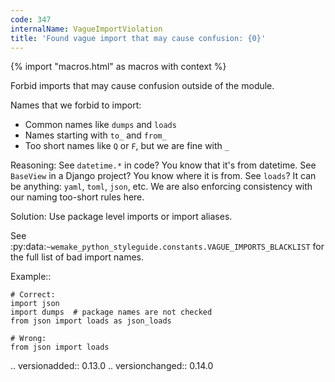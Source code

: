 ```yaml
---
code: 347
internalName: VagueImportViolation
title: 'Found vague import that may cause confusion: {0}'
---
```


{% import "macros.html" as macros with context %}


Forbid imports that may cause confusion outside of the module.

Names that we forbid to import:

- Common names like ``dumps`` and ``loads``
- Names starting with ``to_`` and ``from_``
- Too short names like ``Q`` or ``F``, but we are fine with ``_``

Reasoning:
    See ``datetime.*`` in code? You know that it's from datetime.
    See ``BaseView`` in a Django project? You know where it is from.
    See ``loads``? It can be anything: ``yaml``, ``toml``, ``json``, etc.
    We are also enforcing consistency with our naming too-short rules here.

Solution:
    Use package level imports or import aliases.

See
:py:data:`~wemake_python_styleguide.constants.VAGUE_IMPORTS_BLACKLIST`
for the full list of bad import names.

Example::

    # Correct:
    import json
    import dumps  # package names are not checked
    from json import loads as json_loads

    # Wrong:
    from json import loads

.. versionadded:: 0.13.0
.. versionchanged:: 0.14.0